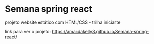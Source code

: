 # Semana spring react

projeto website estático com HTML/CSS - trilha iniciante

link para ver o projeto: https://amandakelly3.github.io/Semana-spring-react/
